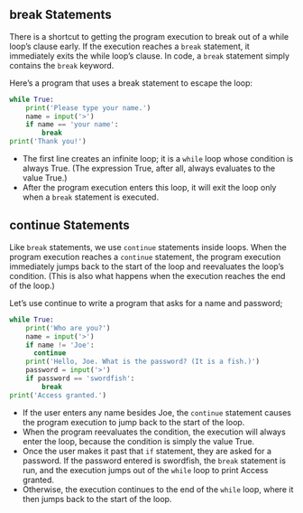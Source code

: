 ## break Statements
There is a shortcut to getting the program execution to break out of a while loop’s clause early. If the execution reaches a `break` statement, it immediately exits the while loop’s clause. In code, a `break` statement simply contains the `break` keyword.  

Here’s a program that uses a break statement to escape the loop:
```python
while True:
    print('Please type your name.')
    name = input('>')
    if name == 'your name':
        break
print('Thank you!') 
```
- The first line creates an infinite loop; it is a `while` loop whose condition is always True. (The expression True, after all, always evaluates to the value True.)
- After the program execution enters this loop, it will exit the loop only when a `break` statement is executed.

## continue Statements
Like `break` statements, we use `continue` statements inside loops. When the program execution reaches a `continue` statement, the program execution immediately jumps back to the start of the loop and reevaluates the loop’s condition. (This is also what happens when the execution reaches the end of the loop.)  

Let’s use continue to write a program that asks for a name and password;  
```python
while True:
    print('Who are you?')
    name = input('>')
    if name != 'Joe':
      continue
    print('Hello, Joe. What is the password? (It is a fish.)')
    password = input('>')
    if password == 'swordfish':
        break
print('Access granted.')
```
- If the user enters any name besides Joe, the `continue` statement causes the program execution to jump back to the start of the loop.
- When the program reevaluates the condition, the execution will always enter the loop, because the condition is simply the value True.
- Once the user makes it past that `if` statement, they are asked for a password. If the password entered is swordfish, the `break` statement is run, and the execution jumps out of the `while` loop to print Access granted. 
- Otherwise, the execution continues to the end of the `while` loop, where it then jumps back to the start of the loop.
